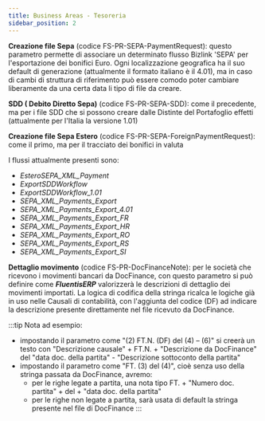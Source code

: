 ```yaml
---
title: Business Areas - Tesoreria
sidebar_position: 2
---
```


**Creazione file Sepa** (codice FS-PR-SEPA-PaymentRequest): questo parametro permette di associare un determinato flusso Bizlink 'SEPA' per l'esportazione dei bonifici Euro. Ogni localizzazione geografica ha il suo default di generazione (attualmente il formato italiano è il 4.01), ma in caso di cambi di struttura di riferimento può essere comodo poter cambiare liberamente da una certa data li tipo di file da creare.

**SDD ( Debito Diretto Sepa)** (codice FS-PR-SEPA-SDD): come il precedente, ma per i file SDD che si possono creare dalle Distinte del Portafoglio effetti (attualmente per l'Italia la versione 1.01)

**Creazione file Sepa Estero** (codice FS-PR-SEPA-ForeignPaymentRequest): come il primo, ma per il tracciato dei bonifici in valuta

I flussi attualmente presenti sono:

- *EsteroSEPA_XML_Payment*
- *ExportSDDWorkflow*
- *ExportSDDWorkflow_1.01*
- *SEPA_XML_Payments_Export*
- *SEPA_XML_Payments_Export_4.01*
- *SEPA_XML_Payments_Export_FR*
- *SEPA_XML_Payments_Export_HR*
- *SEPA_XML_Payments_Export_RO*
- *SEPA_XML_Payments_Export_RS*
- *SEPA_XML_Payments_Export_SI*


**Dettaglio movimento** (codice FS-PR-DocFinanceNote): per le società che ricevono i movimenti bancari da DocFinance, con questo parametro si può definire come ***FluentisERP*** valorizzerà le descrizioni di dettaglio dei movimenti importati. La logica di codifica della stringa ricalca le logiche già in uso nelle Causali di contabilità, con l'aggiunta del codice (DF) ad indicare la descrizione presente direttamente nel file ricevuto da DocFinance.

:::tip Nota
ad esempio:
- impostando il parametro come "(2) FT.N. (DF) del (4) – (6)" si creerà un testo con
"Descrizione causale" + FT.N. + "Descrizione da DocFinance" del "data doc. della partita" - "Descrizione sottoconto della partita"
- impostando il parametro come "FT. (3) del (4)", cioè senza uso della stringa passata da DocFinance, avremo:
    - per le righe legate a partita, una nota tipo FT. + "Numero doc. partita" + del + "data doc. della partita"
    - per le righe non legate a partita, sarà usata di default la stringa presente nel file di DocFinance
:::